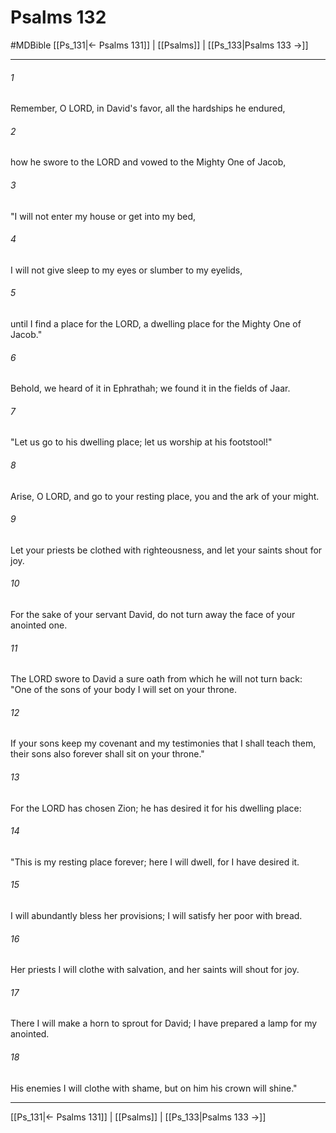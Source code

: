 # Psalms 132
#MDBible
[[Ps_131|← Psalms 131]] | [[Psalms]] | [[Ps_133|Psalms 133 →]]

***

###### 1 
Remember, O LORD, in David's favor, all the hardships he endured, 

###### 2 
how he swore to the LORD and vowed to the Mighty One of Jacob, 

###### 3 
"I will not enter my house or get into my bed, 

###### 4 
I will not give sleep to my eyes or slumber to my eyelids, 

###### 5 
until I find a place for the LORD, a dwelling place for the Mighty One of Jacob." 

###### 6 
Behold, we heard of it in Ephrathah; we found it in the fields of Jaar. 

###### 7 
"Let us go to his dwelling place; let us worship at his footstool!" 

###### 8 
Arise, O LORD, and go to your resting place, you and the ark of your might. 

###### 9 
Let your priests be clothed with righteousness, and let your saints shout for joy. 

###### 10 
For the sake of your servant David, do not turn away the face of your anointed one. 

###### 11 
The LORD swore to David a sure oath from which he will not turn back: "One of the sons of your body I will set on your throne. 

###### 12 
If your sons keep my covenant and my testimonies that I shall teach them, their sons also forever shall sit on your throne." 

###### 13 
For the LORD has chosen Zion; he has desired it for his dwelling place: 

###### 14 
"This is my resting place forever; here I will dwell, for I have desired it. 

###### 15 
I will abundantly bless her provisions; I will satisfy her poor with bread. 

###### 16 
Her priests I will clothe with salvation, and her saints will shout for joy. 

###### 17 
There I will make a horn to sprout for David; I have prepared a lamp for my anointed. 

###### 18 
His enemies I will clothe with shame, but on him his crown will shine." 

***

[[Ps_131|← Psalms 131]] | [[Psalms]] | [[Ps_133|Psalms 133 →]]
